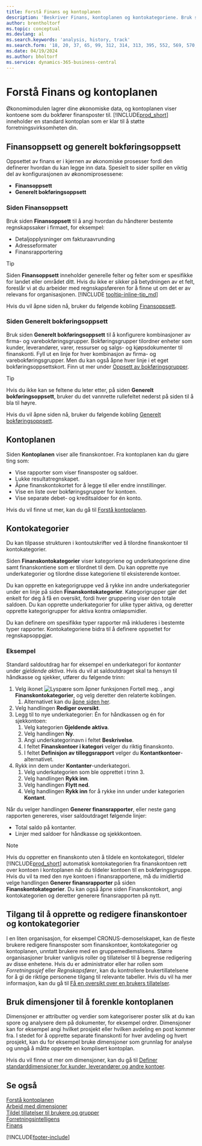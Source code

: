 ```yaml
---
title: Forstå Finans og kontoplanen
description: 'Beskriver Finans, kontoplanen og kontokategoriene. Bruk siden Finansoppsett til å angi hvordan du håndterer bestemte regnskapssaker i firmaet.'
author: brentholtorf
ms.topic: conceptual
ms.devlang: al
ms.search.keywords: 'analysis, history, track'
ms.search.form: '18, 20, 37, 65, 99, 312, 314, 313, 395, 552, 569, 570, 634, 790, 791, 1158'
ms.date: 04/19/2024
ms.author: bholtorf
ms.service: dynamics-365-business-central
---
```

# <a name="understanding-the-general-ledger-and-chart-of-accounts"></a>Forstå Finans og kontoplanen

Økonomimodulen lagrer dine økonomiske data, og kontoplanen viser kontoene som du bokfører finansposter til. [!INCLUDE[prod_short](includes/prod_short.md)] inneholder en standard kontoplan som er klar til å støtte forretningsvirksomheten din.

## <a name="general-ledger-setup-and-general-posting-setup"></a>Finansoppsett og generelt bokføringsoppsett

Oppsettet av finans er i kjernen av økonomiske prosesser fordi den definerer hvordan du kan legge inn data. Spesielt to sider spiller en viktig del av konfigurasjonen av økonomiprosessene:  

* **Finansoppsett**
* **Generelt bokføringsoppsett**

### <a name="the-general-ledger-setup-page"></a>Siden **Finansoppsett**

Bruk siden **Finansoppsett** til å angi hvordan du håndterer bestemte regnskapssaker i firmaet, for eksempel:  

* Detaljopplysninger om fakturaavrunding  
* Adresseformater  
* Finansrapportering

> [!TIP]
> Siden **Finansoppsett** inneholder generelle felter og felter som er spesifikke for landet eller området ditt. Hvis du ikke er sikker på betydningen av et felt, foreslår vi at du arbeider med regnskapsføreren for å finne ut om det er av relevans for organisasjonen. [!INCLUDE [tooltip-inline-tip_md](includes/tooltip-inline-tip_md.md)]  

Hvis du vil åpne siden nå, bruker du følgende kobling [Finansoppsett](https://businesscentral.dynamics.com/?page=118).

### <a name="the-general-posting-setup-page"></a>Siden **Generelt bokføringsoppsett**

Bruk siden **Generelt bokføringsoppsett** til å konfigurere kombinasjoner av firma- og varebokføringsgrupper. Bokføringsgrupper tilordner enheter som kunder, leverandører, varer, ressurser og salgs- og kjøpsdokumenter til finanskonti. Fyll ut en linje for hver kombinasjon av firma- og varebokføringsgrupper. Men du kan også åpne hver linje i et eget bokføringsoppsettskort. Finn ut mer under [Oppsett av bokføringsgrupper](finance-posting-groups.md).  

> [!TIP]
> Hvis du ikke kan se feltene du leter etter, på siden **Generelt bokføringsoppsett**, bruker du det vannrette rullefeltet nederst på siden til å bla til høyre.  

Hvis du vil åpne siden nå, bruker du følgende kobling [Generelt bokføringsoppsett](https://businesscentral.dynamics.com/?page=314).

## <a name="the-chart-of-accounts"></a>Kontoplanen

Siden **Kontoplanen** viser alle finanskontoer. Fra kontoplanen kan du gjøre ting som:  

* Vise rapporter som viser finansposter og saldoer.  
* Lukke resultatregnskapet.  
* Åpne finanskontokortet for å legge til eller endre innstillinger.  
* Vise en liste over bokføringsgrupper for kontoen.
* Vise separate debet- og kreditsaldoer for én konto.

Hvis du vil finne ut mer, kan du gå til [Forstå kontoplanen](finance-chart-of-accounts.md).

## <a name="account-categories"></a>Kontokategorier

Du kan tilpasse strukturen i kontoutskrifter ved å tilordne finanskontoer til kontokategorier.  

Siden **Finanskontokategorier** viser kategoriene og underkategoriene dine samt finanskontiene som er tilordnet til dem. Du kan opprette nye underkategorier og tilordne disse kategoriene til eksisterende kontoer.  

Du kan opprette en kategorigruppe ved å rykke inn andre underkategorier under en linje på siden **Finanskontokategorier**. Kategorigrupper gjør det enkelt for deg å få en oversikt, fordi hver gruppering viser den totale saldoen. Du kan opprette underkategorier for ulike typer aktiva, og deretter opprette kategorigrupper for aktiva kontra omløpsmidler.  

Du kan definere om spesifikke typer rapporter må inkluderes i bestemte typer rapporter. Kontokategoriene bidra til å definere oppsettet for regnskapsoppgjør.  

### <a name="example"></a>Eksempel

Standard saldoutdrag har for eksempel en underkategori for *kontanter* under *gjeldende aktiva*. Hvis du vil at saldoutdraget skal ta hensyn til håndkasse og sjekker, utfører du følgende trinn:

1. Velg ikonet ![Lyspære som åpner funksjonen Fortell meg.](media/ui-search/search_small.png "Fortell hva du vil gjøre") , angi **Finanskontokategorier**, og velg deretter den relaterte koblingen.
   1. Alternativet kan du [åpne siden her](https://businesscentral.dynamics.com/?page=790).
2. Velg handlingen **Rediger oversikt**.
3. Legg til to nye underkategorier: Én for håndkassen og én for sjekkontoen:
   1. Velg kategorien **Gjeldende aktiva**.
   2. Velg handlingen **Ny**.
   3. Angi underkategorinavn i feltet **Beskrivelse**.
   4. I feltet **Finanskontoer i kategori** velger du riktig finanskonto.
   5. I feltet **Definisjon av tilleggsrapport** velger du **Kontantkontoer**-alternativet.
4. Rykk inn dem under **Kontanter**-underkategori.
   1. Velg underkategorien som ble opprettet i trinn 3.
   2. Velg handlingen **Rykk inn**.
   3. Velg handlingen **Flytt ned**.
   4. Velg handlingen **Rykk inn** for å rykke inn under under kategorien **Kontant**.

Når du velger handlingen **Generer finansrapporter**, eller neste gang rapporten genereres, viser saldoutdraget følgende linjer:

* Total saldo på kontanter.
* Linjer med saldoer for håndkasse og sjekkkontoen.  

> [!NOTE]
> Hvis du oppretter en finanskonto uten å tildele en kontokategori, tildeler [!INCLUDE[prod_short](includes/prod_short.md)] automatisk kontokategorien fra finanskontoen rett over kontoen i kontoplanen når du tildeler kontoen til en bokføringsgruppe. Hvis du vil ta med den nye kontoen i finansrapportene, må du imidlertid velge handlingen **Generer finansrapporter** på siden **Finanskontokategorier**. Du kan også åpne siden Finanskontokort, angi kontokategorien og deretter generere finansrapporten på nytt.

## <a name="access-to-create-and-edit-gl-accounts-and-account-categories"></a>Tilgang til å opprette og redigere finanskontoer og kontokategorier

I en liten organisasjon, for eksempel CRONUS-demoselskapet, kan de fleste brukere redigere finansposter som finanskontoer, kontokategorier og kontoplanen, unntatt brukere med en gruppemedlemslisens. Større organisasjoner bruker vanligvis roller og tillatelser til å begrense redigering av disse enhetene. Hvis du er administrator eller har rollen som *Forretningssjef* eller *Regnskapsfører*, kan du kontrollere brukertillatelsene for å gi de riktige personene tilgang til relevante tabeller. Hvis du vil ha mer informasjon, kan du gå til [Få en oversikt over en brukers tillatelser](ui-define-granular-permissions.md#get-an-overview-of-a-users-permissions).  

## <a name="use-dimensions-to-simplify-your-chart-of-accounts"></a>Bruk dimensjoner til å forenkle kontoplanen

Dimensjoner er attributter og verdier som kategoriserer poster slik at du kan spore og analysere dem på dokumenter, for eksempel ordrer. Dimensjoner kan for eksempel angi hvilket prosjekt eller hvilken avdeling en post kommer fra. I stedet for å opprette separate finanskonti for hver avdeling og hvert prosjekt, kan du for eksempel bruke dimensjoner som grunnlag for analyse og unngå å måtte opprette en komplisert kontoplan.

Hvis du vil finne ut mer om dimensjoner, kan du gå til [Definer standarddimensjoner for kunder, leverandører og andre kontoer](finance-dimensions.md#to-set-up-default-dimensions-for-customers-vendors-and-other-accounts).

## <a name="see-also"></a>Se også

[Forstå kontoplanen](finance-chart-of-accounts.md)  
[Arbeid med dimensjoner](finance-dimensions.md)  
[Tildel tillatelser til brukere og grupper](ui-define-granular-permissions.md)  
[Forretningsintelligens](bi.md)  
[Finans](finance.md)  

[!INCLUDE[footer-include](includes/footer-banner.md)]
